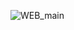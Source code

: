 
![WEB_main](https://github.com/SergioMartinov31/WEB/assets/133604977/33283984-dd28-4107-85a9-5764048df36d)
